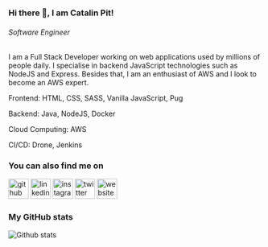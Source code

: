 ### Hi there 👋, I am Catalin Pit!
###### *Software Engineer*

I am a Full Stack Developer working on web applications used by millions of people daily. I specialise in backend JavaScript technologies such as NodeJS and Express. Besides that, I am an enthusiast of AWS and I look to become an AWS expert.

Frontend: HTML, CSS, SASS, Vanilla JavaScript, Pug

Backend: Java, NodeJS, Docker

Cloud Computing: AWS

CI/CD: Drone, Jenkins 


### You can also find me on
[<img src='https://cdn.jsdelivr.net/npm/simple-icons@3.0.1/icons/github.svg' alt='github' height='40'>](https://github.com/catalinpit)  [<img src='https://cdn.jsdelivr.net/npm/simple-icons@3.0.1/icons/linkedin.svg' alt='linkedin' height='40'>](https://www.linkedin.com/in/catalinpit/)  [<img src='https://cdn.jsdelivr.net/npm/simple-icons@3.0.1/icons/instagram.svg' alt='instagram' height='40'>](https://www.instagram.com/catalinmpit/)  [<img src='https://cdn.jsdelivr.net/npm/simple-icons@3.0.1/icons/twitter.svg' alt='twitter' height='40'>](https://twitter.com/@catalinmpit)  [<img src='https://cdn.jsdelivr.net/npm/simple-icons@3.0.1/icons/icloud.svg' alt='website' height='40'>](https://catalins.tech)  

### My GitHub stats
![Github stats](https://github-readme-stats.vercel.app/api?username=catalinpit&show_icons=true)

<!--
**catalinpit/catalinpit** is a ✨ _special_ ✨ repository because its `README.md` (this file) appears on your GitHub profile.

Here are some ideas to get you started:

- 🔭 I’m currently working on ...
- 🌱 I’m currently learning ...
- 👯 I’m looking to collaborate on ...
- 🤔 I’m looking for help with ...
- 💬 Ask me about ...
- 📫 How to reach me: ...
- 😄 Pronouns: ...
- ⚡ Fun fact: ...
-->
